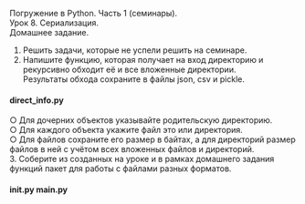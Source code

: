 Погружение в Python. Часть 1 (семинары).  
Урок 8. Сериализация.  
Домашнее задание.  
1. Решить задачи, которые не успели решить на семинаре.
2. Напишите функцию, которая получает на вход директорию и рекурсивно обходит её и все вложенные директории.  
Результаты обхода сохраните в файлы json, csv и pickle.  
#### direct_info.py
○ Для дочерних объектов указывайте родительскую директорию.  
○ Для каждого объекта укажите файл это или директория.  
○ Для файлов сохраните его размер в байтах, а для директорий размер файлов в ней с учётом всех вложенных файлов и директорий.  
3. Соберите из созданных на уроке и в рамках домашнего задания функций пакет для работы с файлами разных форматов.  
#### __init__.py   main.py